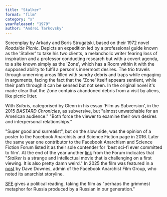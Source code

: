 ```yaml
---
title: "Stalker"
format: "film"
category: "s"
yearReleased: "1979"
author: "Andrei Tarkovsky"
---
```

Screenplay by Arkady and Boris Strugatski,  based on their 1972 novel _Roadside Picnic_. Depicts an  expedition led by a professional guide known as the 'Stalker' to  take his two clients, a melancholic writer fearing loss of  inspiration and a professor conducting research but with a covert  agenda, to a site known simply as the 'Zone', which has a Room  within it with the supposed ability to fulfil a person's innermost  desires. The trio travels through unnerving areas filled with sundry  debris and traps while engaging in arguments, facing the fact that  the 'Zone' itself appears sentient, while their path through it can  be sensed but not seen. In the original novel it's made clear that  the Zone contains abandoned debris from a visit by aliens, like  picnic litter.

With _Solaris_, categorised by Glenn in his essay 'Film as  Subversion', in the 2015 _BASTARD Chronicles_, as  subversive, but "almost unwatchable for an American audience."  "Both force the viewer to examine their own desires and  interpersonal relationships."

"Super good and surrealist", but on the slow  side, was the opinion of a poster to the Facebook Anarchists and  Science Fiction page in 2016. Later the same year one contributor to  the Facebook Anarchism and Science Fiction Forum listed it as their  sole contender for 'best sci-fi ever committed to film'. At the end  of the year another <a href="http://www.goliath.com/movies/10-obscure-sci-fi-films-worth-seeking-out/4/"> link</a> from the Forum indicates that "_Stalker_ is a  strange and intellectual movie that is challenging on a first  viewing. It is also pretty damn weird." In 2025 the film was featured in a <a href="https://www.facebook.com/groups/291682418494775/search/?q=stalker">post</a> by Dave Downes, admin of the Facebook Anarchist Film Group, 			who noted its anarchist storyline.

 <a href="http://www.sf-encyclopedia.com/entry/stalker">SFE</a> gives  a political reading, taking the film as "perhaps the grimmest  metaphor for Russia produced by a Russian in our generation." 

